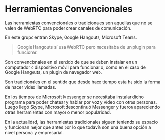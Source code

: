 # Herramientas Convencionales

Las herramientas convencionales o tradicionales son aquellas que no se valen de WebRTC para poder crear canales de comunicación.

En este grupo entran Skype, Google Hangouts, Microsoft Teams.

> Google Hangouts sí usa WebRTC pero necesitaba de un plugin para funcionar.

Son convencionales en el sentido de que se deben instalar en un computador o dispositivo móvil para funcionar o, como en el caso de Google Hangouts, un plugin de navegador web.

Son tradicionales en el sentido que desde hace tiempo esta ha sido la forma de hacer vídeo llamadas.

En los tiempos de Microsoft Messenger se necesitaba instalar dicho programa para poder chatear y hablar por voz y vídeo con otras personas. Luego llegó Skype, Microsoft descontinuó Messenger y fueron apareciendo otras herramientas con mayor o menor popularidad.

En la actualidad, las herramientas tradicionales siguen teniendo su espacio y funcionan mejor que antes por lo que todavía son una buena opción a nivel personal y empresarial.
